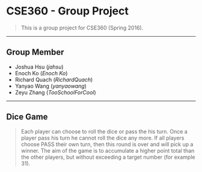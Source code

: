 # CSE360 - Group Project 

> This is a group project for CSE360 (Spring 2016).

***

## Group Member

- Joshua Hsu (*jahsu*)
- Enoch Ko (*Enoch Ko*)
- Richard Quach (*RichardQuach*)
- Yanyao Wang (*yanyaowang*)
- Zeyu Zhang (*TooSchoolForCool*)

***

## Dice Game

> Each player can choose to roll the dice or pass the his turn. Once a player pass his turn he cannot roll the dice any more. If all players choose PASS their own turn, then this round is over and will pick up a winner. The aim of the game is to accumulate a higher point total than the other players, but without exceeding a target number (for example 31). 